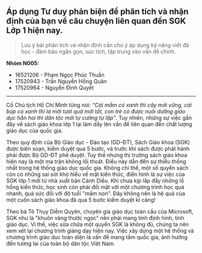 ## **Áp dụng Tư duy phản biện để phân tích và nhận định của bạn về câu chuyện liên quan đến SGK Lớp 1 hiện nay.**
> Lưu ý bài phân tích và nhận định cần chú ý áp dụng kỹ năng viết đã học - đảm bảo ngắn gọn, súc tích, tập trung vào vấn đề chính.

**Nhóm N005:**
- 16521206 - Phạm Ngọc Phúc Thuần
- 17520943 - Trần Nguyễn Hồng Quân
- 17520964 - Nguyễn Đình Quyết
---
Cố Chủ tịch Hồ Chí Minh từng nói: *“Cái mầm có xanh thì cây mới vững, cái búp có xanh thì lá mới tươi quả mới tốt, con trẻ có được nuôi dưỡng giáo dục hẳn hoi thì dân tộc mới tự cường tự lập”*. Tuy nhiên, những sự việc gần đây về sách giáo khoa lớp 1 lại làm dấy lên vấn đề liên quan đến chất lượng giáo dục của quốc gia. 

Theo quy định của Bộ Giáo dục - Đào tạo (GD-ĐT), Sách Giáo khoa (SGK) được biên soạn, kiểm duyệt qua 5 bước, và trước khi sách được phát hành phải được Bộ GD-ĐT phê duyệt. Tuy thế nhưng thị trường sách giáo khoa hiện nay là một ma trận không lối thoát. Điều này dẫn đến sự thiếu thống nhất trong hệ thống giáo dục quốc gia. Không chỉ thế, một số quyển sách còn có những sai sót khó hiểu về mặt kiến thức, điển hình là sự việc của SGK lớp 1 mới từ nhà xuất bản Cánh Diều. Khi chưa kịp lắp đầy những lỗ hổng kiến thức, học sinh còn phải đối mặt với một chương trình học quá nhanh, quá sức đối với độ tuổi "mầm non". Đây không nên là hệ quả của một cuốn sách giáo khoa đã qua 5 bước kiểm duyệt kĩ càng!

Theo bà Tô Thụy Diễm Quyên, chuyên gia giáo dục toàn cầu của Microsoft, SGK như là "khuôn vàng thước ngọc" nên phải mang tính định hình, tính giáo dục. Vì thế, việc sửa chữa một quyển SGK là không đủ, chúng ta nên xem xét lại chương trình giảng dạy hiện nay. Việc xây dựng một hệ thống và chương trình giáo dục toàn diện là vấn đề mang tầm quốc gia, ảnh hưởng đến tương lai của toàn bộ dân tộc Việt Nam.
